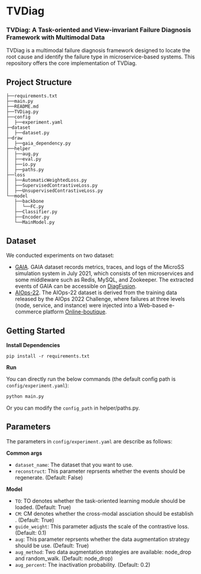 # TVDiag

### TVDiag: A Task-oriented and View-invariant Failure Diagnosis Framework with Multimodal Data

TVDiag is a multimodal failure diagnosis framework designed to locate the root cause and identify the failure type in microservice-based systems. This repository offers the core implementation of TVDiag.


## Project Structure
```
├──requirements.txt
├──main.py
├──README.md
├──TVDiag.py
├──config
│  ├──experiment.yaml
├─dataset
│  ├──dataset.py
├─draw
│  ├──gaia_dependency.py
├──helper
│  ├──aug.py
│  ├──eval.py
│  ├──io.py
│  ├──paths.py
├──loss
│  ├──AutomaticWeightedLoss.py
│  ├──SupervisedContrastiveLoss.py
│  ├──UnsupervisedContrastiveLoss.py
└──model
   ├──backbone
   │  └──FC.py
   ├──Classifier.py
   ├──Encoder.py
   └──MainModel.py
```

## Dataset
We conducted experiments on two dataset:
- [GAIA](https://github.com/CloudWise-OpenSource/GAIA-DataSet). GAIA dataset records metrics, traces, and logs of the MicroSS simulation system in July 2021, which consists of ten microservices and some middleware such as Redis, MySQL, and Zookeeper. The extracted events of GAIA can be accessible on [DiagFusion](https://arxiv.org/abs/2302.10512).
- [AIOps-22](https://competition.aiops-challenge.com). The AIOps-22 dataset is derived from the training data released by the AIOps 2022 Challenge, where failures at three levels (node, service, and instance) were injected into a Web-based e-commerce platform [Online-boutique](https://github.com/GoogleCloudPlatform/microservices-demo).


## Getting Started


<B>Install Dependencies</B>
```
pip install -r requirements.txt
```

<B>Run</B>

You can directly run the below commands (the default config path is `config/experiment.yaml`):
``` python
python main.py
```
Or you can modify the `config_path` in helper/paths.py.

## Parameters

The parameters in `config/experiment.yaml` are describe as follows:

<B>Common args</B>
- `dataset_name`: The dataset that you want to use.
- `reconstruct`: This parameter reprsents whether the events should be regenerate. (Default: False)

<B>Model</B>
- `TO`: TO denotes whether the task-oriented learning module should be loaded. (Default: True)
- `CM`: CM denotes whether the cross-modal assciation should be establish . (Default: True)
- `guide_weight`: This parameter adjusts the scale of the contrastive loss. (Default: 0.1)
- `aug`: This parameter reprsents whether the data augmentation strategy should be use. (Default: True)
- `aug_method`: Two data augmentation strategies are available: node_drop and random_walk. (Default: node_drop)
- `aug_percent`:  The inactivation probability. (Default: 0.2)
